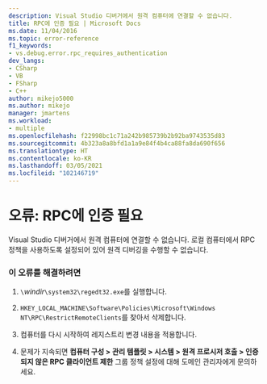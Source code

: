 ```yaml
---
description: Visual Studio 디버거에서 원격 컴퓨터에 연결할 수 없습니다.
title: RPC에 인증 필요 | Microsoft Docs
ms.date: 11/04/2016
ms.topic: error-reference
f1_keywords:
- vs.debug.error.rpc_requires_authentication
dev_langs:
- CSharp
- VB
- FSharp
- C++
author: mikejo5000
ms.author: mikejo
manager: jmartens
ms.workload:
- multiple
ms.openlocfilehash: f22998bc1c71a242b985739b2b92ba9743535d83
ms.sourcegitcommit: 4b323a8a8bfd1a1a9e84f4b4ca88fa8da690f656
ms.translationtype: HT
ms.contentlocale: ko-KR
ms.lasthandoff: 03/05/2021
ms.locfileid: "102146719"
---
```

# <a name="error-rpc-requires-authentication"></a>오류: RPC에 인증 필요
Visual Studio 디버거에서 원격 컴퓨터에 연결할 수 없습니다. 로컬 컴퓨터에서 RPC 정책을 사용하도록 설정되어 있어 원격 디버깅을 수행할 수 없습니다.

### <a name="to-correct-this-error"></a>이 오류를 해결하려면

1. `\`*windir*`\system32\regedt32.exe`를 실행합니다.

2. `HKEY_LOCAL_MACHINE\Software\Policies\Microsoft\Windows NT\RPC\RestrictRemoteClients`를 찾아서 삭제합니다.

3. 컴퓨터를 다시 시작하여 레지스트리 변경 내용을 적용합니다.

4. 문제가 지속되면 **컴퓨터 구성 > 관리 템플릿 > 시스템 > 원격 프로시저 호출 > 인증되지 않은 RPC 클라이언트 제한** 그룹 정책 설정에 대해 도메인 관리자에게 문의하세요.
